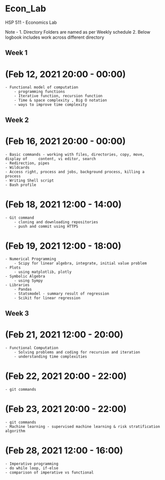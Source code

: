 # Econ_Lab

HSP 511 - Economics Lab 

Note - 1. Directory Folders are named as per Weekly schedule
       2. Below logbook includes work across different directory  

## Week 1 
# (Feb 12, 2021 20:00 - 00:00)
    - Functional model of computation
        - programming functions 
        - Iterative function, recursion function
        - Time & space complexity , Big O notation
        - ways to improve time complexity  

## Week 2 
# (Feb 16, 2021 20:00 - 00:00)
    - Basic commands - working with files, directories, copy, move, display of     content, vi editor, search
    - Redirection, pipes
    - Wildcards
    - Access right, process and jobs, background process, killing a process
    - Writing Shell script
    - Bash profile

# (Feb 18, 2021 12:00 - 14:00)
    - Git command 
        - cloning and downloading repositories 
        - push and commit using HTTPS

# (Feb 19, 2021 12:00 - 18:00)
    - Numerical Programming 
        - Scipy for linear algebra, integrate, initial value problem
    - Plots 
        - using matplotlib, plotly
    - Symbolic Algebra 
        - using Sympy 
    - Libraries
        - Pandas
        - Statsmodel - summary result of regression
        - Scikit for linear regression 

## Week 3
# (Feb 21, 2021 12:00 - 20:00)
    - Functional Computation
        - Solving problems and coding for recursion and iteration 
        - understanding time complexities 

# (Feb 22, 2021 20:00 - 22:00)
    - git commands 

# (Feb 23, 2021 20:00 - 22:00)
    - git commands 
    - Machine learning - supervised machine learning & risk stratification algorithm

# (Feb 28, 2021 12:00 - 16:00)
    - Imperative programming 
    - do while loop, if-else 
    - comparison of imperative vs functional 

